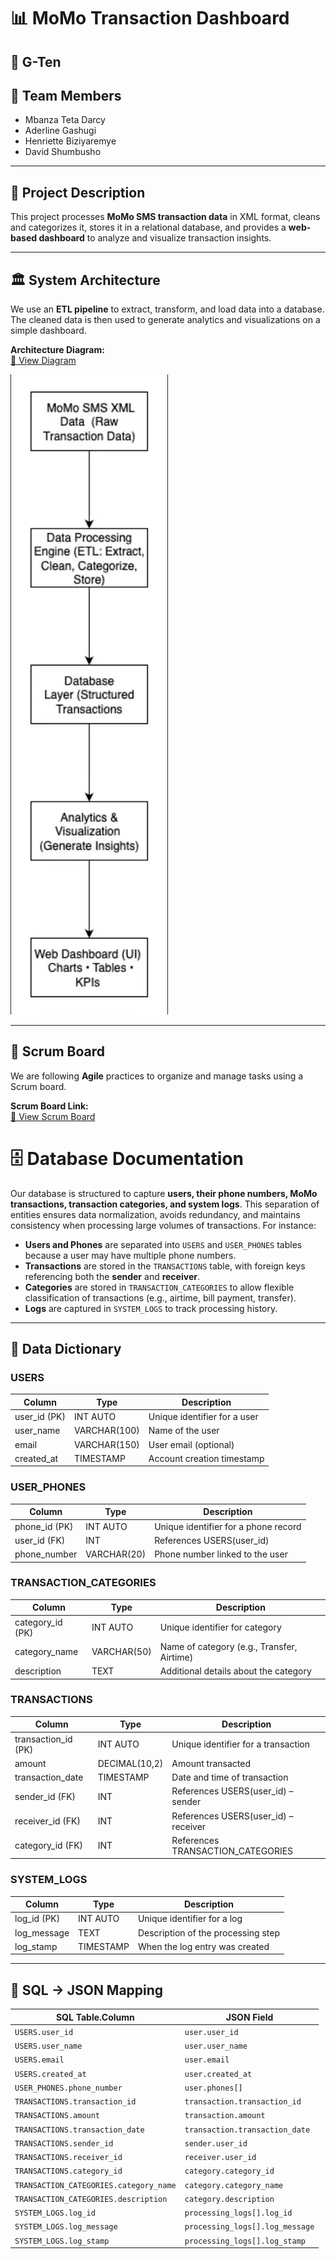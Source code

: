 # 📊 MoMo Transaction Dashboard

## 🧩 G-Ten 
## 👥 Team Members  
- Mbanza Teta Darcy  
- Aderline Gashugi 
- Henriette Biziyaremye 
- David Shumbusho

---

## 📌 Project Description  
This project processes **MoMo SMS transaction data** in XML format, cleans and categorizes it, stores it in a relational database, and provides a **web-based dashboard** to analyze and visualize transaction insights.  

---

## 🏛️ System Architecture  
We use an **ETL pipeline** to extract, transform, and load data into a database. The cleaned data is then used to generate analytics and visualizations on a simple dashboard.

**Architecture Diagram:**  
[🔗 View Diagram](<https://drive.google.com/file/d/13LnY_zU2YuJpSjdtIuyehOeo5_XLI9GL/view?usp=sharing>)

![System Architecture](assets/architecture.jpg)

---

## 📌 Scrum Board  
We are following **Agile** practices to organize and manage tasks using a Scrum board.

**Scrum Board Link:**  
[🔗 View Scrum Board](https://trello.com/b/915F2Fcc)


# 🗄️ Database Documentation
Our database is structured to capture **users, their phone numbers, MoMo transactions, transaction categories, and system logs**. This separation of entities ensures data normalization, avoids redundancy, and maintains consistency when processing large volumes of transactions. For instance:

- **Users and Phones** are separated into `USERS` and `USER_PHONES` tables because a user may have multiple phone numbers.  
- **Transactions** are stored in the `TRANSACTIONS` table, with foreign keys referencing both the **sender** and **receiver**.  
- **Categories** are stored in `TRANSACTION_CATEGORIES` to allow flexible classification of transactions (e.g., airtime, bill payment, transfer).  
- **Logs** are captured in `SYSTEM_LOGS` to track processing history.  
---

## 📑 Data Dictionary  

### USERS
| Column       | Type         | Description                     |
|--------------|-------------|---------------------------------|
| user_id (PK) | INT AUTO     | Unique identifier for a user    |
| user_name    | VARCHAR(100) | Name of the user                |
| email        | VARCHAR(150) | User email (optional)           |
| created_at   | TIMESTAMP    | Account creation timestamp      |

### USER_PHONES
| Column             | Type         | Description                                |
|--------------------|-------------|--------------------------------------------|
| phone_id (PK)      | INT AUTO     | Unique identifier for a phone record       |
| user_id (FK)       | INT          | References USERS(user_id)                  |
| phone_number       | VARCHAR(20)  | Phone number linked to the user            |

### TRANSACTION_CATEGORIES
| Column             | Type         | Description                                |
|--------------------|-------------|--------------------------------------------|
| category_id (PK)   | INT AUTO     | Unique identifier for category             |
| category_name      | VARCHAR(50)  | Name of category (e.g., Transfer, Airtime) |
| description        | TEXT         | Additional details about the category      |

### TRANSACTIONS
| Column             | Type         | Description                                |
|--------------------|-------------|--------------------------------------------|
| transaction_id (PK)| INT AUTO     | Unique identifier for a transaction        |
| amount             | DECIMAL(10,2)| Amount transacted                          |
| transaction_date   | TIMESTAMP    | Date and time of transaction               |
| sender_id (FK)     | INT          | References USERS(user_id) – sender         |
| receiver_id (FK)   | INT          | References USERS(user_id) – receiver       |
| category_id (FK)   | INT          | References TRANSACTION_CATEGORIES          |

### SYSTEM_LOGS
| Column             | Type         | Description                                |
|--------------------|-------------|--------------------------------------------|
| log_id (PK)        | INT AUTO     | Unique identifier for a log                |
| log_message        | TEXT         | Description of the processing step         |
| log_stamp          | TIMESTAMP    | When the log entry was created             |

---

## 💾 SQL → JSON Mapping  

| **SQL Table.Column**                   | **JSON Field**                  |
| -------------------------------------- | ------------------------------- |
| `USERS.user_id`                        | `user.user_id`                  |
| `USERS.user_name`                      | `user.user_name`                |
| `USERS.email`                          | `user.email`                    |
| `USERS.created_at`                     | `user.created_at`               |
| `USER_PHONES.phone_number`             | `user.phones[]`                 |
| `TRANSACTIONS.transaction_id`          | `transaction.transaction_id`    |
| `TRANSACTIONS.amount`                  | `transaction.amount`            |
| `TRANSACTIONS.transaction_date`        | `transaction.transaction_date`  |
| `TRANSACTIONS.sender_id`               | `sender.user_id`                |
| `TRANSACTIONS.receiver_id`             | `receiver.user_id`              |
| `TRANSACTIONS.category_id`             | `category.category_id`          |
| `TRANSACTION_CATEGORIES.category_name` | `category.category_name`        |
| `TRANSACTION_CATEGORIES.description`   | `category.description`          |
| `SYSTEM_LOGS.log_id`                   | `processing_logs[].log_id`      |
| `SYSTEM_LOGS.log_message`              | `processing_logs[].log_message` |
| `SYSTEM_LOGS.log_stamp`                | `processing_logs[].log_stamp`   |


